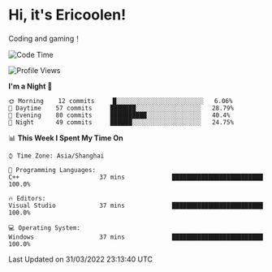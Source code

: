 # Hi, it's Ericoolen!
Coding and gaming！

<!--START_SECTION:waka-->
![Code Time](http://img.shields.io/badge/Code%20Time-191%20hrs%203%20mins-blue)

![Profile Views](http://img.shields.io/badge/Profile%20Views-4-blue)

**I'm a Night 🦉** 

```text
🌞 Morning    12 commits     █░░░░░░░░░░░░░░░░░░░░░░░░   6.06% 
🌆 Daytime    57 commits     ███████░░░░░░░░░░░░░░░░░░   28.79% 
🌃 Evening    80 commits     ██████████░░░░░░░░░░░░░░░   40.4% 
🌙 Night      49 commits     ██████░░░░░░░░░░░░░░░░░░░   24.75%

```


📊 **This Week I Spent My Time On** 

```text
⌚︎ Time Zone: Asia/Shanghai

💬 Programming Languages: 
C++                      37 mins             █████████████████████████   100.0%

🔥 Editors: 
Visual Studio            37 mins             █████████████████████████   100.0%

💻 Operating System: 
Windows                  37 mins             █████████████████████████   100.0%

```


 Last Updated on 31/03/2022 23:13:40 UTC
<!--END_SECTION:waka-->

